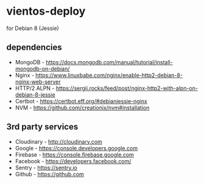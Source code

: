 # vientos-deploy

for Debian 8 (Jessie)

## dependencies

* MongoDB - https://docs.mongodb.com/manual/tutorial/install-mongodb-on-debian/
* Nginx - https://www.linuxbabe.com/nginx/enable-http2-debian-8-nginx-web-server
 * HTTP/2 ALPN - https://sergii.rocks/feed/post/nginx-http2-with-alpn-on-debian-8-jessie
* Certbot - https://certbot.eff.org/#debianjessie-nginx
* NVM - https://github.com/creationix/nvm#installation

## 3rd party services

* Cloudinary - http://cloudinary.com
* Google - https://console.developers.google.com
 * Firebase - https://console.firebase.google.com
* Facebook - https://developers.facebook.com/
* Sentry - https://sentry.io
* Github - https://github.com

